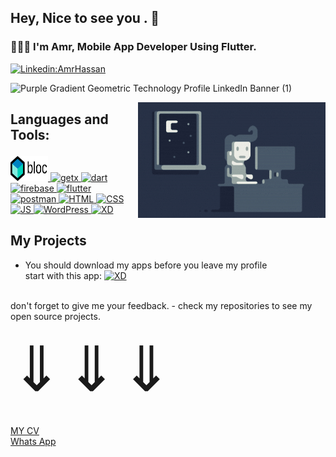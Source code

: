

## Hey, Nice to see you . 👋
### 👨🏻‍💻 I'm Amr, Mobile App Developer Using Flutter.

[![Linkedin:AmrHassan](https://img.shields.io/badge/-Amr-blue?style=flat-square&logo=Linkedin&logoColor=white&link=https://www.linkedin.com/in/amr-hassan-729949184/)](https://www.linkedin.com/in/amr-hassan-729949184/)




![Purple Gradient Geometric Technology Profile LinkedIn Banner  (1)](https://res.cloudinary.com/practicaldev/image/fetch/s--ceL8oyoP--/c_imagga_scale,f_auto,fl_progressive,h_420,q_auto,w_1000/https://res.cloudinary.com/arthurdenner/image/upload/v1594144443/posts/light_dark_themes.png)





<img alt="Night Coding" src="https://raw.githubusercontent.com/AVS1508/AVS1508/master/assets/Night-Coding.gif" align="right"/>




## Languages and Tools:   <p align="left">
 <a href="https://pub.dev/packages/flutter_bloc" target="_blank" rel="noreferrer"> <img src="https://raw.githubusercontent.com/felangel/bloc/master/docs/assets/bloc_logo_full.png" alt="bloc" width="60" height="40" /> </a>
        <a href="https://pub.dev/packages/get" target="_blank" rel="noreferrer"> <img src="https://ducafecat.gallerycdn.vsassets.io/extensions/ducafecat/getx-template/1.2.18/1648028740675/Microsoft.VisualStudio.Services.Icons.Default" alt="getx" width="40" height="40" /> </a>
        <a href="https://dart.dev" target="_blank" rel="noreferrer"> <img src="https://www.vectorlogo.zone/logos/dartlang/dartlang-icon.svg" alt="dart" width="40" height="40" /> </a>
        <a href="https://firebase.google.com/" target="_blank" rel="noreferrer"> <img src="https://www.vectorlogo.zone/logos/firebase/firebase-icon.svg" alt="firebase" width="40" height="40" /> </a>
        <a href="https://flutter.dev" target="_blank" rel="noreferrer"> <img src="https://www.vectorlogo.zone/logos/flutterio/flutterio-icon.svg" alt="flutter" width="40" height="40" /> </a>
        <a href="https://postman.com" target="_blank" rel="noreferrer"> <img src="https://www.vectorlogo.zone/logos/getpostman/getpostman-icon.svg" alt="postman" width="40" height="40" /> </a>
        <a href="https://html.com/" target="_blank" rel="noreferrer"> <img src="https://upload.wikimedia.org/wikipedia/commons/thumb/6/61/HTML5_logo_and_wordmark.svg/1200px-HTML5_logo_and_wordmark.svg.png" alt="HTML" width="40" height="40" /> </a>
        <a href="https://www.w3.org/Style/CSS/Overview.en.html" target="_blank" rel="noreferrer"> <img src="https://upload.wikimedia.org/wikipedia/commons/thumb/d/d5/CSS3_logo_and_wordmark.svg/1452px-CSS3_logo_and_wordmark.svg.png" alt="CSS" width="40" height="40" /> </a>
        <a href="https://www.javascript.com/" target="_blank" rel="noreferrer"> <img src="https://upload.wikimedia.org/wikipedia/commons/thumb/d/d4/Javascript-shield.svg/1200px-Javascript-shield.svg.png" alt="JS" width="40" height="40" /> </a>
        <a href="https://wordpress.com/" target="_blank" rel="noreferrer"> <img src="https://upload.wikimedia.org/wikipedia/commons/thumb/9/98/WordPress_blue_logo.svg/1024px-WordPress_blue_logo.svg.png" alt="WordPress" width="40" height="40" /> </a>
        <a href="https://www.adobe.com/mena_en/products/xd.html" target="_blank" rel="noreferrer"> <img src="https://upload.wikimedia.org/wikipedia/commons/thumb/c/c2/Adobe_XD_CC_icon.svg/1051px-Adobe_XD_CC_icon.svg.png" alt="XD" width="40" height="40" /> </a>
</p>



## My Projects
   - You should download my apps before you leave my profile<br>
   start with this app: 
   <a href="https://apps.apple.com/eg/app/cybertooth-dental/id1614681616" target="_blank" rel="noreferrer"> <img src="https://upload.wikimedia.org/wikipedia/commons/thumb/a/ab/Apple-logo.png/640px-Apple-logo.png" alt="XD" width="40" height="40" /> </a>
   <br>
   don't forget to give me your feedback.
   - check my repositories to see my open source projects.
   
   <span style='font-size:100px;'>&#8659;</span>
   <span style='font-size:100px;'>&#8659;</span>
   <span style='font-size:100px;'>&#8659;</span>
   
   <br>
       <a href="https://drive.google.com/file/d/1cjGGrNm2QLe6SuALJrZEY_cMuDwf4hky/view?usp=sharing" target="_blank" rel="noreferrer"> MY CV  </a><br>
       <a href="https://api.whatsapp.com/send?phone=01097195758" target="_blank" rel="noreferrer"> Whats App</a>





